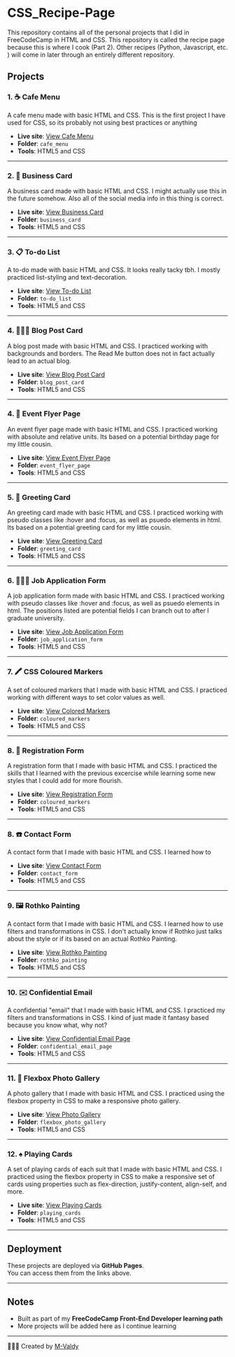 # CSS_Recipe-Page
This repository contains all of the personal projects that I did in FreeCodeCamp in HTML and CSS. This repository is called the recipe page because this is where I cook (Part 2). Other recipes (Python, Javascript, etc. ) will come in later through an entirely different repository.

## Projects

### 1. ☕️ Cafe Menu
A cafe menu made with basic HTML and CSS. This is the first project I have used for CSS, so its probably not using best practices or anything 

- **Live site**: [View Cafe Menu](https://m-valdy.github.io/CSS_Recipe-Page/cafe_menu/index.html)
- **Folder**: `cafe_menu`
- **Tools**: HTML5 and CSS

---
### 2. 🪪 Business Card
A business card made with basic HTML and CSS. I might actually use this in the future somehow. Also all of the social media info in this thing is correct.

- **Live site**: [View Business Card](https://m-valdy.github.io/CSS_Recipe-Page/business_card/index.html)
- **Folder**: `business_card`
- **Tools**: HTML5 and CSS

---
### 3. 📋 To-do List
A to-do made with basic HTML and CSS. It looks really tacky tbh. I mostly practiced list-styling and text-decoration.

- **Live site**: [View To-do List](https://m-valdy.github.io/CSS_Recipe-Page/todo_list/index.html)
- **Folder**: `to-do_list`
- **Tools**: HTML5 and CSS

---
### 4. 👩🏽‍💻 Blog Post Card
A blog post made with basic HTML and CSS. I practiced working with backgrounds and borders. The Read Me button does not in fact actually lead to an actual blog.

- **Live site**: [View Blog Post Card](https://m-valdy.github.io/CSS_Recipe-Page/blog_post_card/index.html)
- **Folder**: `blog_post_card`
- **Tools**: HTML5 and CSS

---
### 4. 🎂 Event Flyer Page
An event flyer page made with basic HTML and CSS. I practiced working with absolute and relative units. Its based on a potential birthday page for my little cousin.

- **Live site**: [View Event Flyer Page](https://m-valdy.github.io/CSS_Recipe-Page/event_flyer_page/index.html)
- **Folder**: `event_flyer_page`
- **Tools**: HTML5 and CSS

---
### 5. 🥳 Greeting Card
An greeting card made with basic HTML and CSS. I practiced  working with pseudo classes like :hover and :focus, as well as psuedo elements in html. Its based on a potential greeting card for my little cousin.

- **Live site**: [View Greeting Card](https://m-valdy.github.io/CSS_Recipe-Page/greeting_card/index.html)
- **Folder**: `greeting_card`
- **Tools**: HTML5 and CSS

---
### 6. 👩🏽‍💻 Job Application Form
A job application form  made with basic HTML and CSS. I practiced working with pseudo classes like :hover and :focus, as well as psuedo elements in html. The positions listed are potential fields I can branch out to after I graduate university.

- **Live site**: [View Job Application Form](https://m-valdy.github.io/CSS_Recipe-Page/job_application_form/index.html)
- **Folder**: `job_application_form`
- **Tools**: HTML5 and CSS

---
### 7. 🖍️ CSS Coloured Markers
A set of coloured markers that I made with basic HTML and CSS. I practiced working with different ways to set color values as well. 

- **Live site**: [View Colored Markers](https://m-valdy.github.io/CSS_Recipe-Page/coloured_markers/index.html)
- **Folder**: `coloured_markers`
- **Tools**: HTML5 and CSS

---
### 8. 👔 Registration Form
A registration form that I made with basic HTML and CSS. I practiced the skills that I learned with the previous excercise while learning some new styles that I could add for more flourish. 

- **Live site**: [View Registration Form](https://m-valdy.github.io/CSS_Recipe-Page/registration_form/index.html)
- **Folder**: `coloured_markers`
- **Tools**: HTML5 and CSS

---
### 8. ☎️ Contact Form
A contact form that I made with basic HTML and CSS. I learned how to 

- **Live site**: [View Contact Form](https://m-valdy.github.io/CSS_Recipe-Page/contact_form/index.html)
- **Folder**: `contact_form`
- **Tools**: HTML5 and CSS

---
### 9. 🖼️ Rothko Painting
A contact form that I made with basic HTML and CSS. I learned how to use filters and transformations in CSS. I don't actually know if Rothko just talks about the style or if its based on an actual Rothko Painting.

- **Live site**: [View Rothko Painting](https://m-valdy.github.io/CSS_Recipe-Page/rothko_painting/index.html)
- **Folder**: `rothko_painting`
- **Tools**: HTML5 and CSS

---
### 10. ✉️ Confidential Email
A confidential "email" that I made with basic HTML and CSS. I practiced my filters and transformations in CSS. I kind of just made it fantasy based because you know what, why not?

- **Live site**: [View Confidential Email Page](https://m-valdy.github.io/CSS_Recipe-Page/confidential_email_page/index.html)
- **Folder**: `confidential_email_page`
- **Tools**: HTML5 and CSS

---
### 11. 📸 Flexbox Photo Gallery
A photo gallery that I made with basic HTML and CSS. I practiced using the flexbox property in CSS to make a responsive photo gallery.

- **Live site**: [View Photo Gallery](https://m-valdy.github.io/CSS_Recipe-Page/flexbox_photo_gallery/index.html)
- **Folder**: `flexbox_photo_gallery`
- **Tools**: HTML5 and CSS

---
### 12. ♠️ Playing Cards
A set of playing cards of each suit that I made with basic HTML and CSS. I practiced using the flexbox property in CSS to make a responsive set of cards using properties such as flex-direction, justify-content, align-self, and more.

- **Live site**: [View Playing Cards](https://m-valdy.github.io/CSS_Recipe-Page/playing_cards/index.html)
- **Folder**: `playing_cards`
- **Tools**: HTML5 and CSS

---
##  Deployment

These projects are deployed via **GitHub Pages**.  
You can access them from the links above.

---

##  Notes

- Built as part of my **FreeCodeCamp Front-End Developer learning path**
- More projects will be added here as I continue learning

---

👩🏽‍💻 Created by [M-Valdy](https://github.com/M-Valdy)